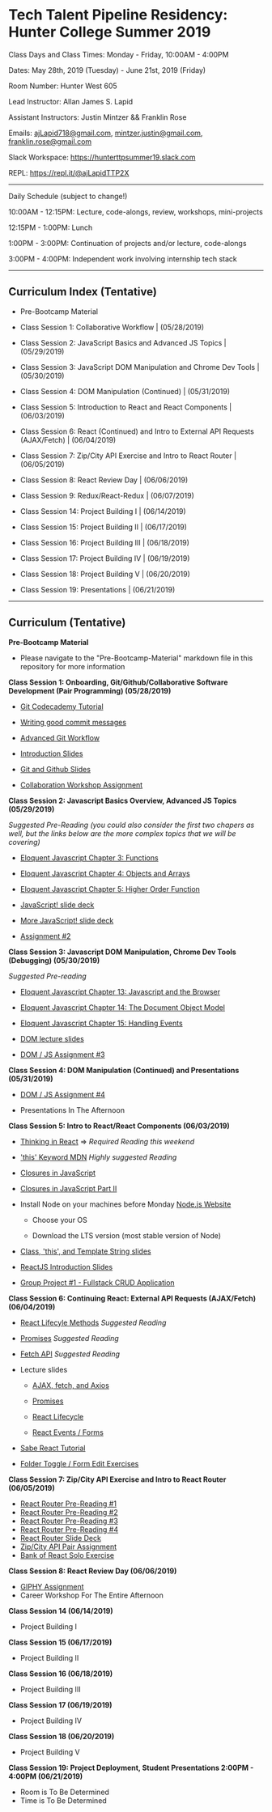 # Tech Talent Pipeline Residency: Hunter College Summer 2019

Class Days and Class Times: Monday - Friday, 10:00AM - 4:00PM

Dates: May 28th, 2019 (Tuesday) - June 21st, 2019 (Friday)

Room Number: Hunter West 605

Lead Instructor: Allan James S. Lapid

Assistant Instructors: Justin Mintzer && Franklin Rose

Emails: ajLapid718@gmail.com, mintzer.justin@gmail.com, franklin.rose@gmail.com

Slack Workspace: https://hunterttpsummer19.slack.com

REPL: https://repl.it/@ajLapidTTP2X

---

Daily Schedule (subject to change!)

10:00AM - 12:15PM: Lecture, code-alongs, review, workshops, mini-projects

12:15PM - 1:00PM: Lunch

1:00PM - 3:00PM: Continuation of projects and/or lecture, code-alongs

3:00PM - 4:00PM: Independent work involving internship tech stack

---

## Curriculum Index (Tentative)

- Pre-Bootcamp Material

- Class Session 1:
Collaborative Workflow | (05/28/2019)

- Class Session 2: JavaScript Basics and Advanced JS Topics | (05/29/2019)

- Class Session 3: JavaScript DOM Manipulation and Chrome Dev Tools | (05/30/2019)

- Class Session 4: DOM Manipulation (Continued) | (05/31/2019)

- Class Session 5: Introduction to React and React Components | (06/03/2019)

- Class Session 6: React (Continued) and Intro to External API Requests (AJAX/Fetch) | (06/04/2019)

- Class Session 7: Zip/City API Exercise and Intro to React Router | (06/05/2019)

- Class Session 8: React Review Day | (06/06/2019)

- Class Session 9: Redux/React-Redux | (06/07/2019)

<!-- - Class Session 9: Node/Express | (06/07/2019)

- Class Session 10: Express/PostgreSQL | (06/10/2019)

- Class Session 11: PostgreSQL/Sequelize | (06/11/2019)

- Class Session 12: Sequelize/Auth && Webpack/Babel | (06/12/2019)

- Class Session 13: Testing/Heroku/Recap/Project Planning and Brainstorming | (06/13/2019) -->

- Class Session 14: Project Building I | (06/14/2019)

- Class Session 15: Project Building II | (06/17/2019)

- Class Session 16: Project Building III | (06/18/2019)

- Class Session 17: Project Building IV | (06/19/2019)

- Class Session 18: Project Building V | (06/20/2019)

- Class Session 19: Presentations | (06/21/2019)

---

## Curriculum (Tentative)

**Pre-Bootcamp Material**

- Please navigate to the "Pre-Bootcamp-Material" markdown file in this repository for more information

**Class Session 1: Onboarding, Git/Github/Collaborative Software Development (Pair Programming) (05/28/2019)**

- [Git Codecademy Tutorial](https://www.codecademy.com/learn/learn-git)

- [Writing good commit messages](https://medium.com/compass-true-north/writing-good-commit-messages-fc33af9d6321)

- [Advanced Git Workflow](https://www.atlassian.com/git/tutorials/comparing-workflows)

- [Introduction Slides](https://docs.google.com/presentation/d/1P31jGaBOcQlogrio5jF8Y7hCw8s4BLnTfxBO8yhdDKo/edit?usp=sharing)

- [Git and Github Slides](https://docs.google.com/presentation/d/1L5kn5xmH_qqcPMkH933bHDEzTU1Eh51YSBFMKqickRI/edit?usp=sharing)

- [Collaboration Workshop Assignment](https://docs.google.com/document/d/14SccR3ajxPBK64hfW1ngtFh5xloZHSSK5V4vSTh0Jlc/edit?usp=sharing)

**Class Session 2: Javascript Basics Overview, Advanced JS Topics (05/29/2019)**

 _Suggested Pre-Reading (you could also consider the first two chapers as well, but the links below are the more complex topics that we will be covering)_

- [Eloquent Javascript Chapter 3: Functions](http://eloquentjavascript.net/03_functions.html)

- [Eloquent Javascript Chapter 4: Objects and Arrays](http://eloquentjavascript.net/04_data.html)

- [Eloquent Javascript Chapter 5: Higher Order Function](http://eloquentjavascript.net/05_higher_order.html)

- [JavaScript! slide deck](https://drive.google.com/file/d/1JL2pjlW0np5sxY8uKLQdU_W8vd3PPXdM/view?usp=sharing)

- [More JavaScript! slide deck](https://drive.google.com/file/d/1RAYPYLNmtDRqLy1bBFuDxpqsiOnYOpRg/view?usp=sharing)

- [Assignment #2](https://docs.google.com/document/d/1sB2_tX6U8_OiLHNrqa2KSleKFE_SjOkl9uO_IC_hLh8/edit?usp=sharing)

**Class Session 3: Javascript DOM Manipulation, Chrome Dev Tools (Debugging) (05/30/2019)**

_Suggested Pre-reading_

- [Eloquent Javascript Chapter 13: Javascript and the Browser](http://eloquentjavascript.net/13_browser.html)

- [Eloquent Javascript Chapter 14: The Document Object Model](http://eloquentjavascript.net/14_dom.html)

- [Eloquent Javascript Chapter 15: Handling Events](http://eloquentjavascript.net/15_event.html)

- [DOM lecture slides](https://docs.google.com/presentation/d/1MWE-AoSTGIQsk1-4UkLwlWwy-ns6VSbECK3fLIEL8LQ/edit?usp=sharing)

- [DOM / JS Assignment #3](https://docs.google.com/document/d/1oU4kDA9WtbauADOgWV-2EZPPV-SirW1p2RTWsWMZxh8/edit?usp=sharing)

**Class Session 4: DOM Manipulation (Continued) and Presentations (05/31/2019)**

- [DOM / JS Assignment #4](https://docs.google.com/document/d/1Nn7dgV3EMfWnOajLAcgGfGDGWSbzzmUvWB3Yz1akVCQ/edit?usp=sharing)

- Presentations In The Afternoon

**Class Session 5: Intro to React/React Components (06/03/2019)**

- [Thinking in React](https://reactjs.org/docs/thinking-in-react.html) => _Required Reading this weekend_

- ['this' Keyword MDN](https://developer.mozilla.org/en-US/docs/Web/JavaScript/Reference/Operators/this) _Highly suggested Reading_

- [Closures in JavaScript](https://developer.mozilla.org/en-US/docs/Web/JavaScript/Closures)

- [Closures in JavaScript Part II](https://blog.bitsrc.io/a-beginners-guide-to-closures-in-javascript-97d372284dda)

- Install Node on your machines before Monday [Node.js Website](https://nodejs.org/en/download/)

  - Choose your OS

  - Download the LTS version (most stable version of Node)

- [Class, 'this', and Template String slides](https://drive.google.com/file/d/1CnEmIPZNK1W4nQoc-GHQJHafvGPLkvOt/view?usp=sharing)

- [ReactJS Introduction Slides](https://drive.google.com/file/d/1BBC8z_kuZ-PT0WmGeDbgM9AmZr2IOPrE/view?usp=sharing)

- [Group Project #1 - Fullstack CRUD Application](https://docs.google.com/document/d/130CUvMr-Z5YZbP_UBoy0GuL0uxzuiMkm9DWNb3oPtOQ/edit)

**Class Session 6: Continuing React: External API Requests (AJAX/Fetch) (06/04/2019)**

- [React Lifecyle Methods](https://reactjs.org/docs/state-and-lifecycle.html) _Suggested Reading_

- [Promises](https://developer.mozilla.org/en-US/docs/Web/JavaScript/Reference/Global_Objects/Promise) _Suggested Reading_

- [Fetch API](https://developer.mozilla.org/en-US/docs/Web/API/Fetch_API) _Suggested Reading_

- Lecture slides

  - [AJAX, fetch, and Axios](https://drive.google.com/file/d/1xMVz85U_cwgEqjynGaEMfwT_JNYbI1E6/view?usp=sharing)

  - [Promises](https://drive.google.com/file/d/1xVo6kagZiOvdXexzT7ujiIXZTFC2ov0F/view?usp=sharing)

  - [React Lifecycle](https://drive.google.com/file/d/1n_wwOKf6cjvAQPYK7Z0P3qN_mRw82ozY/view?usp=sharing)

  - [React Events / Forms](https://drive.google.com/file/d/1HXGVusEsJjIVsYaMyscbwiLwggMphV2s/view?usp=sharing)

 - [Sabe React Tutorial](https://sabe.io/tutorials/getting-started-with-react)

 - [Folder Toggle / Form Edit Exercises](https://drive.google.com/file/d/1mvHB2VZf7pXEBoHdcft_5rTlKcv24Vs-/view?usp=sharing)

 **Class Session 7: Zip/City API Exercise and Intro to React Router (06/05/2019)**

- [React Router Pre-Reading #1](https://codeburst.io/getting-started-with-react-router-5c978f70df91)
- [React Router Pre-Reading #2](https://reacttraining.com/react-router/web/guides/quick-start)
- [React Router Pre-Reading #3](https://reacttraining.com/react-router/web/guides/philosophy)
- [React Router Pre-Reading #4](https://www.techiediaries.com/react-router-dom-v4/)
- [React Router Slide Deck](https://drive.google.com/file/d/1X7DB3LbAPPPEklKE-359GVKKFFsDGOg3/view?usp=sharing)
- [Zip/City API Pair Assignment](https://gist.github.com/ajLapid718/ebc2f54388f3ed451896412394f9ba57)
- [Bank of React Solo Exercise](https://gist.github.com/ajLapid718/0a95c08420ea645735bac88113928f63)

 **Class Session 8: React Review Day (06/06/2019)**
 - [GIPHY Assignment](https://gist.github.com/ajLapid718/fef88d24195b4876ad4975282aef8a74)
 - Career Workshop For The Entire Afternoon

**Class Session 14 (06/14/2019)**
- Project Building I

**Class Session 15 (06/17/2019)**
- Project Building II

**Class Session 16 (06/18/2019)**
- Project Building III

**Class Session 17 (06/19/2019)**
- Project Building IV

**Class Session 18 (06/20/2019)**
- Project Building V

**Class Session 19: Project Deployment, Student Presentations 2:00PM - 4:00PM (06/21/2019)**
  - Room is To Be Determined
  - Time is To Be Determined
